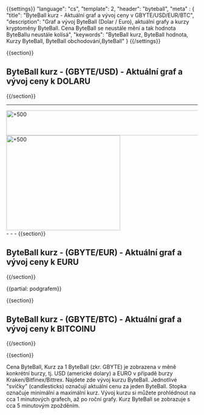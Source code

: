 ﻿{{settings}}
  "language": "cs",
  "template": 2,
  "header": "byteball",
  "meta" : {
    "title": "ByteBall kurz - Aktuální graf a vývoj ceny v GBYTE/USD/EUR/BTC",
    "description": "Graf a vývoj ByteBall (Dolar / Euro), aktuální grafy a kurzy kryptoměny ByteBall. Cena ByteBall se neustále mění a tak hodnota ByteBallu neustále kolísá",
    "keywords": "ByteBall kurz, ByteBall hodnota, Kurzy ByteBall, ByteBall obchodování,ByteBall"
  }
{{/settings}}


{{section}}



## **ByteBall** kurz - **(GBYTE/USD)** - Aktuální graf a vývoj ceny k **DOLARU**

<!-- TradingView Widget BEGIN -->
<script type="text/javascript" src="https://d33t3vvu2t2yu5.cloudfront.net/tv.js"></script>
<script type="text/javascript">
new TradingView.widget({
  "width": "100%",
  "height": 400,
  "symbol": "bittrex:GBYTEUSD",
  "interval": "60",
  "timezone": "Etc/UTC",
  "theme": "White",
  "style": "3",
  "locale": "en",
  "toolbar_bg": "#f1f3f6",
  "allow_symbol_change": true,
  "hideideas": true,
  "show_popup_button": true,
  "popup_width": "1000",
  "popup_height": "650",
});

</script>
<!-- TradingView Widget END -->


{{/section}}
- - -
<div class="row">
<div class="col-md-8 hidden-sm hidden-xs">
<a href="http://blog.forexsrovnavac.cz/plus500cz" target="_blank" title="+500"><img src="http://cdn.plus500.com/Media/Banners/1024x66/28447.gif?set=Cryptocurrencies_CySec" width="1135" height="66" border="0" alt="+500" /></a>
</div>
<div class="col-sm-6 col-xs-12 hidden-md hidden-lg">
 <a href="http://blog.forexsrovnavac.cz/plus500cz" target="_blank" title="+500"><img src="http://cdn.plus500.com/Media/Banners/300x250/28436.gif?set=Cryptocurrencies_CySec" width="300" height="250" border="0" alt="+500" /></a>
</div>
</div>
- - -
{{section}}



## **ByteBall**  kurz - **(GBYTE/EUR)** - Aktuální graf a vývoj ceny k **EURU**

<!-- TradingView Widget BEGIN -->
<script type="text/javascript">
baseUrl = "https://widgets.cryptocompare.com/";
var scripts = document.getElementsByTagName("script");
var embedder = scripts[ scripts.length - 1 ];
(function (){
var appName = encodeURIComponent(window.location.hostname);
if(appName==""){appName="local";}
var s = document.createElement("script");
s.type = "text/javascript";
s.async = true;
var theUrl = baseUrl+'serve/v3/coin/chart?fsym=GBYTE&tsyms=EUR,';
s.src = theUrl + ( theUrl.indexOf("?") >= 0 ? "&" : "?") + "app=" + appName;
embedder.parentNode.appendChild(s);
})();
</script>
<!-- TradingView Widget END -->





{{/section}}


{{partial: podgrafem}}

{{section}}

## **ByteBall** kurz - **(GBYTE/BTC)** - Aktuální graf a vývoj ceny k **BITCOINU** 

<!-- TradingView Widget BEGIN -->
<script type="text/javascript" src="https://d33t3vvu2t2yu5.cloudfront.net/tv.js"></script>
<script type="text/javascript">
new TradingView.widget({
  "width": "100%",
  "height": 400,
  "symbol": "bittrex:GBYTEBTC",
  "interval": "1",
  "timezone": "Etc/UTC",
  "theme": "White",
  "style": "3",
  "locale": "en",
  "toolbar_bg": "#f1f3f6",
  "allow_symbol_change": true,
  "hideideas": true,
  "show_popup_button": true,
  "popup_width": "1000",
  "popup_height": "650",
});

</script>
<!-- TradingView Widget END -->

{{/section}}

{{section}}


Cena ByteBall, Kurz za 1 ByteBall (zkr. GBYTE) je zobrazena v měně konkrétní burzy, tj. USD  (americké dolary) a EURO v případě burzy Kraken/Bitfinex/Bittrex. Najdete zde vývoj kurzu ByteBall. Jednotlivé "svíčky" (candlesticks) označují aktuální cenu za jeden ByteBall. Stopka označuje minimální a maximální kurz. Vývoj kurzu si můžete prohlédnout na cca 1 minutových grafech, až po roční grafy. Kurz ByteBall se zobrazuje s cca 5 minutovým zpožděním.
